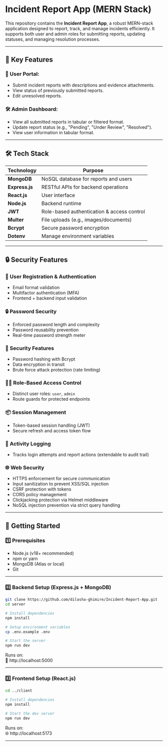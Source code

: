 # Incident Report App (MERN Stack)

This repository contains the **Incident Report App**, a robust MERN-stack application designed to report, track, and manage incidents efficiently. It supports both user and admin roles for submitting reports, updating statuses, and managing resolution processes.

---

## 📌 Key Features

### 👷 User Portal:

- Submit incident reports with descriptions and evidence attachments.
- View status of previously submitted reports.
- Edit unresolved reports.

### 🛠 Admin Dashboard:

- View all submitted reports in tabular or filtered format.
- Update report status (e.g., "Pending", "Under Review", "Resolved").
- View user information in tabular format.

---

## 🛠 Tech Stack

| Technology     | Purpose                                    |
| -------------- | ------------------------------------------ |
| **MongoDB**    | NoSQL database for reports and users       |
| **Express.js** | RESTful APIs for backend operations        |
| **React.js**   | User interface                             |
| **Node.js**    | Backend runtime                            |
| **JWT**        | Role-based authentication & access control |
| **Multer**     | File uploads (e.g., images/documents)      |
| **Bcrypt**     | Secure password encryption                 |
| **Dotenv**     | Manage environment variables               |

---

## 🔒 Security Features

### 🔐 User Registration & Authentication

- Email format validation
- Multifactor authentication (MFA)
- Frontend + backend input validation

### 🔒 Password Security

- Enforced password length and complexity
- Password reusability prevention
- Real-time password strength meter

### 🧪 Security Features

- Password hashing with Bcrypt
- Data encryption in transit
- Brute force attack protection (rate limiting)

### 👮‍♂️ Role-Based Access Control

- Distinct user roles: `user`, `admin`
- Route guards for protected endpoints

### 📦 Session Management

- Token-based session handling (JWT)
- Secure refresh and access token flow

### 📝 Activity Logging

- Tracks login attempts and report actions (extendable to audit trail)

### 🌐 Web Security

- HTTPS enforcement for secure communication
- Input sanitization to prevent XSS/SQL injection
- CSRF protection with tokens
- CORS policy management
- Clickjacking protection via Helmet middleware
- NoSQL injection prevention via strict query handling

---

## 🚀 Getting Started

### 1️⃣ Prerequisites

- Node.js (v18+ recommended)
- npm or yarn
- MongoDB (Atlas or local)
- Git

---

### 2️⃣ Backend Setup (Express.js + MongoDB)

```bash
git clone https://github.com/dilasha-ghimire/Incident-Report-App.git
cd server

# Install dependencies
npm install

# Setup environment variables
cp .env.example .env

# Start the server
npm run dev
```

Runs on:  
🔗 http://localhost:5000

---

### 3️⃣ Frontend Setup (React.js)

```bash
cd ../client

# Install dependencies
npm install

# Start the dev server
npm run dev
```

Runs on:  
🌐 http://localhost:5173

---
